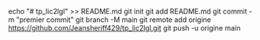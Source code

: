 echo "# tp_lic2lgl" >> README.md 
git init 
git add README.md 
git commit -m "premier commit" 
git branch -M main 
git remote add origine https://github.com/Jeansheriff429/tp_lic2lgl.git
 git push -u origine main

